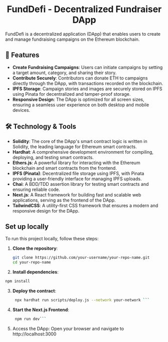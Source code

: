 <div align="center">
    <h1> FundDefi - Decentralized Fundraiser DApp </h1>
</div>




FundDefi is a decentralized application (DApp) that enables users to create and manage fundraising campaigns on the Ethereum blockchain.

## 🚀 Features

- **Create Fundraising Campaigns**: Users can initiate campaigns by setting a target amount, category, and sharing their story.
- **Contribute Securely**: Contributors can donate ETH to campaigns directly through the DApp, with transactions recorded on the blockchain.
- **IPFS Storage**: Campaign stories and images are securely stored on IPFS using Pinata for decentralized and tamper-proof storage.
- **Responsive Design**: The DApp is optimized for all screen sizes, ensuring a seamless user experience on both desktop and mobile devices.

## 🛠️ Technology & Tools

- **Solidity**: The core of the DApp's smart contract logic is written in Solidity, the leading language for Ethereum smart contracts.
- **Hardhat**: A comprehensive development environment for compiling, deploying, and testing smart contracts.
- **Ethers.js**: A powerful library for interacting with the Ethereum blockchain and smart contracts from the frontend.
- **IPFS (Pinata)**: Decentralized file storage using IPFS, with Pinata providing a user-friendly interface for managing IPFS uploads.
- **Chai**: A BDD/TDD assertion library for testing smart contracts and ensuring reliable code.
- **Next.js**: A React framework for building fast and scalable web applications, serving as the frontend of the DApp.
- **TailwindCSS**: A utility-first CSS framework that ensures a modern and responsive design for the DApp.

## Set up locally

To run this project locally, follow these steps:

1. **Clone the repository**:
   ```bash
   git clone https://github.com/your-username/your-repo-name.git
   cd your-repo-name
    ```
   
2.  **Install dependencies**:
   ```bash
npm install
```

3. **Deploy the contract**:
   ```bash
    npx hardhat run scripts/deploy.js --network your-network ```

4. **Start the Next.js Frontend**:
   ```bash
    npm run dev```
5. Access the DApp: Open your browser and navigate to http://localhost:3000
